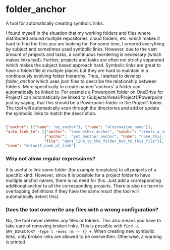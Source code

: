 # folder_anchor
A tool for automatically creating symbolic links.

I found myself in the situation that my working folders and files where distributed
around multiple repositories, cloud folders, etc. which makes it hard to find the files
you are looking for. For some time, I ordered everything by subject and sometimes used 
symbolic links. However, due to the vast amount of projects and tasks, a continuous
reordering is necessary (which makes links bad). Further, projects and tasks are
often not strictly separated which makes the subject based approach hard.
Symbolic links are great to have a folder/file at multiple places but they are hard
to maintain in a continuously evolving folder hierarchy. Thus, I
started to develop *folder_anchor* which uses json files to describe
the relationship between folders. More specifically to create named 'anchors'
a folder can automatically be linked to. For example a Powerpoint folder on OneDrive
for Project1 can automatically be linked to /Subjects/Area1/Project1/Powerpoint just by
saying, that this should be a Powerpoint-folder in the Project1 folder.
The tool will automatically scan through the directories and add or update
the symbolic links to match the description.

```json

{"anchor": [{"name": "my_anchor"}, {"name": "alternative_name"}], 
"auto_link_to": [{"anchor": "some_other_anchor", "subdir": "create_a_subdir_with_this_name"},
                 {"anchor":  "yet_another_anchor", "name": "name_this_link_different", 
                 "file": "dont_link_to_the_folder_but_to_this_file"}],
"name": "default_name_of_link"}
```

### Why not allow regular expressions?

It is useful to link some folder (for example templates) to all projects
of a specific kind. However, since it is possible for a project folder to
have multiple anchor names, there is no need for this. Just add a corresponding
additional anchor to all the corresponding projects. There is also no harm
in overlapping definitions if they have the same result (the tool will 
automatically detect this).

### Does the tool overwrite any files with a wrong configuration?

No, the tool never deletes any files or folders. This also means you
have to take care of removing broken links. This is possible with
`find -L $MY_DIRECTORY -type l -exec rm -- {} +`.
When creating new symbolic links, only broken links are allowed to be overwritten.
Otherwise, a warning is printed.
